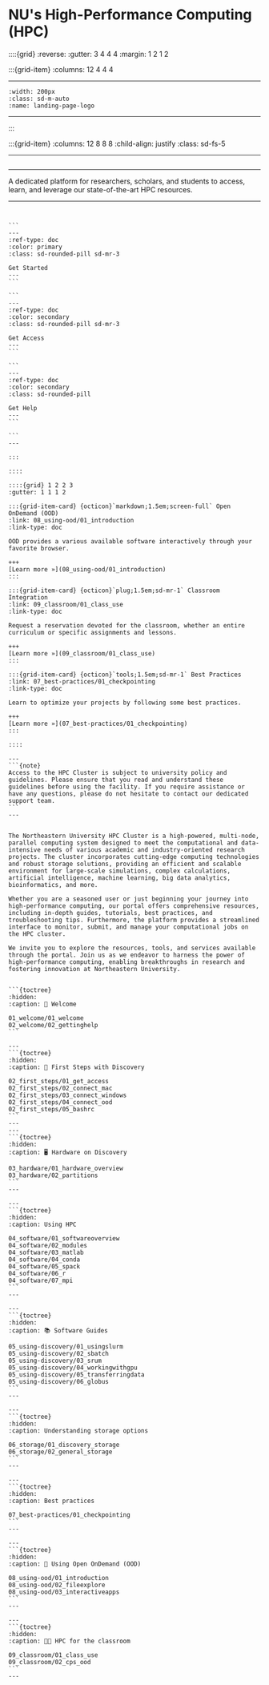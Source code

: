 
<!--#  NEU's HPC Docs-->

# NU's High-Performance Computing (HPC)

::::{grid}
:reverse:
:gutter: 3 4 4 4
:margin: 1 2 1 2

:::{grid-item}
:columns: 12 4 4 4

---
```{image}
:width: 200px
:class: sd-m-auto
:name: landing-page-logo
```
---

:::

:::{grid-item}
:columns: 12 8 8 8
:child-align: justify
:class: sd-fs-5

---
```{rubric}

```
---
A dedicated platform for researchers, scholars, and students to access, learn, and leverage our state-of-the-art HPC resources.

---
````{div}


```
---
:ref-type: doc
:color: primary
:class: sd-rounded-pill sd-mr-3

Get Started
---
```

```
---
:ref-type: doc
:color: secondary
:class: sd-rounded-pill sd-mr-3

Get Access
---
```

```
---
:ref-type: doc
:color: secondary
:class: sd-rounded-pill

Get Help
---
```

```
---

:::

::::

::::{grid} 1 2 2 3
:gutter: 1 1 1 2

:::{grid-item-card} {octicon}`markdown;1.5em;screen-full` Open OnDemand (OOD)
:link: 08_using-ood/01_introduction
:link-type: doc

OOD provides a various available software interactively through your favorite browser.

+++
[Learn more »](08_using-ood/01_introduction)
:::

:::{grid-item-card} {octicon}`plug;1.5em;sd-mr-1` Classroom Integration
:link: 09_classroom/01_class_use
:link-type: doc

Request a reservation devoted for the classroom, whether an entire curriculum or specific assignments and lessons.

+++
[Learn more »](09_classroom/01_class_use)
:::

:::{grid-item-card} {octicon}`tools;1.5em;sd-mr-1` Best Practices
:link: 07_best-practices/01_checkpointing
:link-type: doc

Learn to optimize your projects by following some best practices.

+++
[Learn more »](07_best-practices/01_checkpointing)
:::

::::

---
```{note}
Access to the HPC Cluster is subject to university policy and guidelines. Please ensure that you read and understand these guidelines before using the facility. If you require assistance or have any questions, please do not hesitate to contact our dedicated support team.
```
---


The Northeastern University HPC Cluster is a high-powered, multi-node, parallel computing system designed to meet the computational and data-intensive needs of various academic and industry-oriented research projects. The cluster incorporates cutting-edge computing technologies and robust storage solutions, providing an efficient and scalable environment for large-scale simulations, complex calculations, artificial intelligence, machine learning, big data analytics, bioinformatics, and more.

Whether you are a seasoned user or just beginning your journey into high-performance computing, our portal offers comprehensive resources, including in-depth guides, tutorials, best practices, and troubleshooting tips. Furthermore, the platform provides a streamlined interface to monitor, submit, and manage your computational jobs on the HPC cluster.

We invite you to explore the resources, tools, and services available through the portal. Join us as we endeavor to harness the power of high-performance computing, enabling breakthroughs in research and fostering innovation at Northeastern University.


```{toctree}
:hidden:
:caption: 👋 Welcome

01_welcome/01_welcome
02_welcome/02_gettinghelp
```

---
```{toctree}
:hidden:
:caption: 🔎 First Steps with Discovery

02_first_steps/01_get_access
02_first_steps/02_connect_mac
02_first_steps/03_connect_windows
02_first_steps/04_connect_ood
02_first_steps/05_bashrc
```
---
---
```{toctree}
:hidden:
:caption: 🖥️ Hardware on Discovery

03_hardware/01_hardware_overview
03_hardware/02_partitions
```
---

---
```{toctree}
:hidden:
:caption: Using HPC

04_software/01_softwareoverview
04_software/02_modules
04_software/03_matlab
04_software/04_conda
04_software/05_spack
04_software/06_r
04_software/07_mpi
```
---

---
```{toctree}
:hidden:
:caption: 📚 Software Guides

05_using-discovery/01_usingslurm
05_using-discovery/02_sbatch
05_using-discovery/03_srum
05_using-discovery/04_workingwithgpu
05_using-discovery/05_transferringdata
05_using-discovery/06_globus
```
---

---
```{toctree}
:hidden:
:caption: Understanding storage options

06_storage/01_discovery_storage
06_storage/02_general_storage
```
---

---
```{toctree}
:hidden:
:caption: Best practices

07_best-practices/01_checkpointing
```
---

---
```{toctree}
:hidden:
:caption: 📖 Using Open OnDemand (OOD)

08_using-ood/01_introduction
08_using-ood/02_fileexplore
08_using-ood/03_interactiveapps
```
---

---
```{toctree}
:hidden:
:caption: 🧑‍🏫 HPC for the classroom

09_classroom/01_class_use
09_classroom/02_cps_ood
```
---


